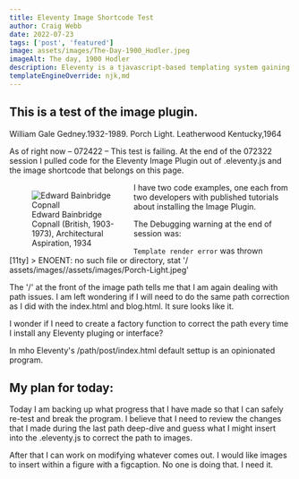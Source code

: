 ```yaml
---
title: Eleventy Image Shortcode Test
author: Craig Webb
date: 2022-07-23
tags: ['post', 'featured']
image: assets/images/The-Day-1900_Hodler.jpeg
imageAlt: The day, 1900 Hodler
description: Eleventy is a tjavascript-based templating system gaining tracktion in the web development comunity. It is facile, fast and flexible. 
templateEngineOverride: njk,md
---
```


## This is a test of the image plugin.

William Gale Gedney.1932-1989. Porch Light. Leatherwood Kentucky,1964  


As of right now – 072422 – This test is failing. At the end of the 072322 session I pulled code for the Eleventy Image Plugin out of .eleventy.js and the image shortcode that belongs on this page.

<figure style="width: 12em; float:left; margin-right:1em;">
<image src="{{root}}assets/images/Edward-Bainbridge-Copnall_1934.png" alt="Edward Bainbridge Copnall" style="(min-width: 30em) 50vw, 100vw; float:left;">
<figcaption>Edward Bainbridge Copnall (British, 1903-1973), Architectural Aspiration, 1934</figcaptions>
</figure>

I have two code examples, one each from two developers with published tutorials about installing the Image Plugin.

The Debugging warning at the end of session was:  

`Template render error` was thrown  
[11ty] > ENOENT: no such file or directory, stat '/ assets/images//assets/images/Porch-Light.jpeg'  

The '/' at the front of the image path tells me that I am again dealing with path issues. I am left wondering if I will need to do the same path correction as I did with the index.html and blog.html. It sure looks like it.

I wonder if I need to create a factory function to correct the path every time I install any Eleventy pluging or interface?

In mho Eleventy's /path/post/index.html default settup is an opinionated program.

## My plan for today:

Today I am backing up what progress that I have made so that I can safely re-test and break the program. I believe that I need to review the changes that I made during the last path deep-dive and guess what I might insert into the .eleventy.js to correct the path to images.

After that I can work on modifying whatever comes out.
I would like images to insert within a figure with a figcaption. No one is doing that. I need it.

